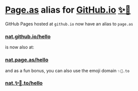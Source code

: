 # [Page.as](https://page.as) alias for [GitHub.io](https://github.io) [✨🚀](https://✨🚀.to)

GitHub Pages hosted at `github.io` now have an alias to `page.as`

### [nat.github.io/hello](https://nat.github.io/hello) 

is now also at:

### [nat.page.as/hello](https://nat.page.as/hello/)

and as a fun bonus, you can also use the emoji domain `✨🚀.to`

### [nat.✨🚀.to/hello](https://nat.✨🚀.to/hello/)
